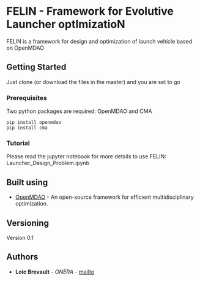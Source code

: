 # FELIN - Framework for Evolutive Launcher optImizatioN

FELIN is a framework for design and optimization of launch vehicle based on OpenMDAO

## Getting Started

Just clone (or download the files in the master) and you are set to go

### Prerequisites

Two python packages are required: OpenMDAO and CMA

```
pip install openmdao
pip install cma
```

### Tutorial

Please read the jupyter notebook for more details to use FELIN: Launcher_Design_Problem.ipynb 


## Built using

* [OpenMDAO](http://openmdao.org/) - An open-source framework for efficient multidisciplinary optimization.

## Versioning

Version 0.1

## Authors

* **Loic Brevault** - *ONERA* - [mailto](mailto:loic.brevault@onera.fr)
